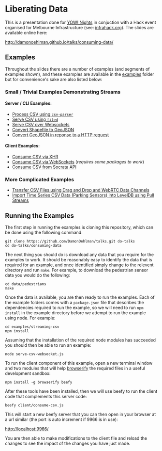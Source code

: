 # Liberating Data

This is a presentation done for [YOW! Nights](http://yownights.yowconference.com.au/) in conjuction with a Hack event organised for Melbourne Infrastructure (see: [infrahack.org](http://infrahack.org)).  The slides are available online here:

<http://damonoehlman.github.io/talks/consuming-data/>

## Examples

Throughout the slides there are a number of examples (and segments of examples shown), and these examples are available in the [examples](examples/) folder but for convenience's sake are also listed below:

### Small / Trivial Examples Demonstrating Streams

#### Server / CLI Examples:

- [Process CSV using `csv-parser`](examples/streaming-csv/process-csv.js)
- [Serve CSV using `filed`](examples/streaming-csv/serve-csv.js)
- [Serve CSV over Websockets](examples/streaming-csv/serve-csv-websockets.js)
- [Convert Shapefile to GeoJSON](examples/processing-shapefile/to-geojson.js)
- [Convert GeoJSON in reponse to a HTTP request](examples/processing-shapefile/serve-geojson.js)

#### Client Examples:

- [Consume CSV via XHR](examples/streaming-csv/client/consume-csv-xhr.js)
- [Consume CSV via WebSockets](examples/streaming-csv/client/consume-csv.js) (_requires some packages to work_)
- [Consume CSV from Socrata API](examples/using-socrata/get-sensors.js)

### More Complicated Examples

- [Transfer CSV Files using Drag and Drop and WebRTC Data Channels](examples/p2p/transfer-csv.js)
- [Import Time Series CSV Data (Parking Sensors) into LevelDB using Pull Streams](examples/level-importer/index.js)

## Running the Examples

The first step in running the examples is cloning this repository, which can be done using the following command:

```
git clone https://github.com/DamonOehlman/talks.git do-talks
cd do-talks/consuming-data
```

The next thing you should do is download any data that you require for the examples to work.  It should be reasonably easy to identify the data that is required for an example, and once identified simply change to the relevent directory and run `make`.  For example, to download the pedestrian sensor data you would do the following:

```
cd data/pedestrians
make
```

Once the data is available, you are then ready to run the examples.  Each of the example folders comes with a `package.json` file that describes the dependencies required to run the example, so we will need to run `npm install` in the example directory before we attempt to run the example using node. For example:

```
cd examples/streaming-csv
npm install
```

Assuming that the installation of the required node modules has succeeded you should then be able to run an example:

```
node serve-csv-websocket.js
```

To run the client component of this example, open a new terminal window and two modules that will help [browserify](http://browserify.org) the required files in a useful development sandbox:

```
npm install -g browserify beefy
```

After these tools have been installed, then we will use beefy to run the client code that complements this server code:

```
beefy client/consume-csv.js
```

This will start a new beefy server that you can then open in your browser at a url similar (the port is auto increment if 9966 is in use):

<http://localhost:9966/>

You are then able to make modifications to the client file and reload the changes to see the impact of the changes you have just made.
